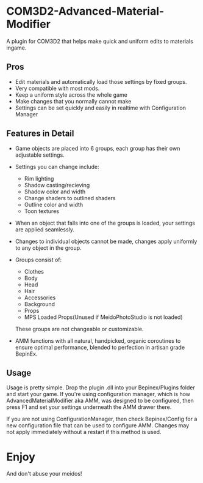 # COM3D2-Advanced-Material-Modifier
A plugin for COM3D2 that helps make quick and uniform edits to materials ingame.

## Pros ##
- Edit materials and automatically load those settings by fixed groups.
- Very compatible with most mods.
- Keep a uniform style across the whole game
- Make changes that you normally cannot make
- Settings can be set quickly and easily in realtime with Configuration Manager

## Features in Detail ##
- Game objects are placed into 6 groups, each group has their own adjustable settings.
- Settings you can change include: 
  - Rim lighting
  - Shadow casting/recieving 
  - Shadow color and width
  - Change shaders to outlined shaders
  - Outline color and width
  - Toon textures
- When an object that falls into one of the groups is loaded, your settings are applied seamlessly.
- Changes to individual objects cannot be made, changes apply uniformly to any object in the group.
- Groups consist of:
  - Clothes
  - Body
  - Head
  - Hair
  - Accessories
  - Background
  - Props
  - MPS Loaded Props(Unused if MeidoPhotoStudio is not loaded)

  These groups are not changeable or customizable.

- AMM functions with all natural, handpicked, organic coroutines to ensure optimal performance, blended to perfection in artisan grade BepinEx.

## Usage ##

Usage is pretty simple. Drop the plugin .dll into your Bepinex/Plugins folder and start your game. If you're using configuration manager, which is how AdvancedMaterialModifier aka AMM, was designed to be configured, then press F1 and set your settings underneath the AMM drawer there. 

If you are not using ConfigurationManager, then check Bepinex/Config for a new configuration file that can be used to configure AMM. Changes may not apply immediately without a restart if this method is used.

# Enjoy #
And don't abuse your meidos!
